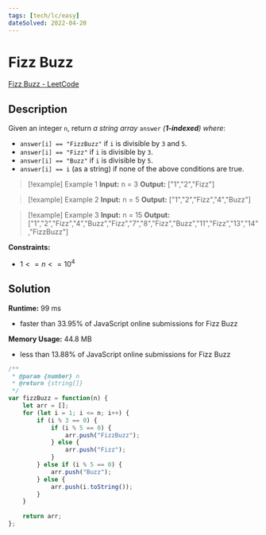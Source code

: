```yaml
---
tags: [tech/lc/easy]
dateSolved: 2022-04-20
---
```


# Fizz Buzz

[Fizz Buzz - LeetCode](https://leetcode.com/problems/fizz-buzz/)

## Description

Given an integer `n`, return _a string array_ `answer` _(**1-indexed**) where_:

-   `answer[i] == "FizzBuzz"` if `i` is divisible by `3` and `5`.
-   `answer[i] == "Fizz"` if `i` is divisible by `3`.
-   `answer[i] == "Buzz"` if `i` is divisible by `5`.
-   `answer[i] == i` (as a string) if none of the above conditions are true.

> [!example] Example 1
> **Input:** n = 3
> **Output:** ["1","2","Fizz"]

> [!example] Example 2
> **Input:** n = 5
> **Output:** ["1","2","Fizz","4","Buzz"]

> [!example] Example 3
> **Input:** n = 15
> **Output:** ["1","2","Fizz","4","Buzz","Fizz","7","8","Fizz","Buzz","11","Fizz","13","14","FizzBuzz"]

**Constraints:**
- $1<=n<=10^4$

## Solution

**Runtime:** 99 ms

- faster than 33.95% of JavaScript online submissions for Fizz Buzz

**Memory Usage:** 44.8 MB

- less than 13.88% of JavaScript online submissions for Fizz Buzz

```js
/**
 * @param {number} n
 * @return {string[]}
 */
var fizzBuzz = function(n) {
    let arr = [];
    for (let i = 1; i <= n; i++) {
        if (i % 3 == 0) {
            if (i % 5 == 0) {
                arr.push("FizzBuzz");
            } else {
                arr.push("Fizz");
            }
        } else if (i % 5 == 0) {
            arr.push("Buzz");
        } else {
            arr.push(i.toString());
        }
    }
    
    return arr;
};
```